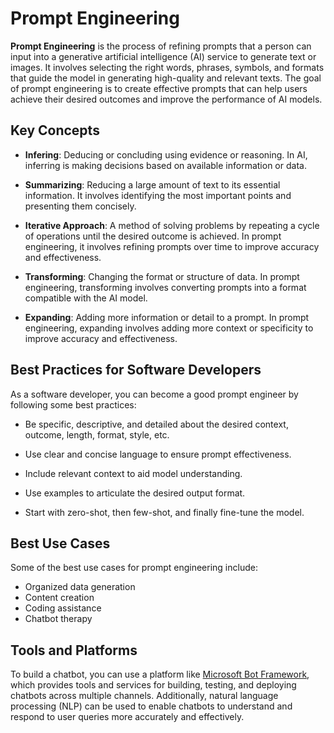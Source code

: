 # Prompt Engineering

**Prompt Engineering** is the process of refining prompts that a person can input into a generative artificial intelligence (AI) service to generate text or images. It involves selecting the right words, phrases, symbols, and formats that guide the model in generating high-quality and relevant texts. The goal of prompt engineering is to create effective prompts that can help users achieve their desired outcomes and improve the performance of AI models.

## Key Concepts

- **Infering**: Deducing or concluding using evidence or reasoning. In AI, inferring is making decisions based on available information or data.

- **Summarizing**: Reducing a large amount of text to its essential information. It involves identifying the most important points and presenting them concisely.

- **Iterative Approach**: A method of solving problems by repeating a cycle of operations until the desired outcome is achieved. In prompt engineering, it involves refining prompts over time to improve accuracy and effectiveness.

- **Transforming**: Changing the format or structure of data. In prompt engineering, transforming involves converting prompts into a format compatible with the AI model.

- **Expanding**: Adding more information or detail to a prompt. In prompt engineering, expanding involves adding more context or specificity to improve accuracy and effectiveness.

## Best Practices for Software Developers

As a software developer, you can become a good prompt engineer by following some best practices:

- Be specific, descriptive, and detailed about the desired context, outcome, length, format, style, etc.

- Use clear and concise language to ensure prompt effectiveness.

- Include relevant context to aid model understanding.

- Use examples to articulate the desired output format.

- Start with zero-shot, then few-shot, and finally fine-tune the model.

## Best Use Cases

Some of the best use cases for prompt engineering include:

- Organized data generation
- Content creation
- Coding assistance
- Chatbot therapy

## Tools and Platforms

To build a chatbot, you can use a platform like [Microsoft Bot Framework](https://dev.botframework.com/), which provides tools and services for building, testing, and deploying chatbots across multiple channels. Additionally, natural language processing (NLP) can be used to enable chatbots to understand and respond to user queries more accurately and effectively.
